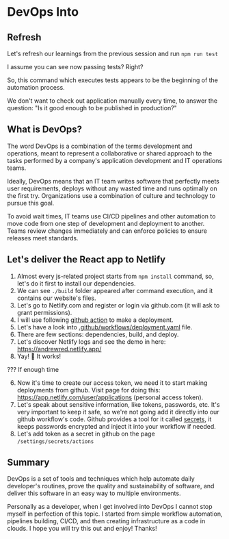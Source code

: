 # DevOps Into

## Refresh

Let's refresh our learnings from the previous session and run `npm run test`

I assume you can see now passing tests? Right?

So, this command which executes tests appears to be the beginning of the automation process.

We don't want to check out application manually every time, to answer the question: "Is it good enough to be published in production?"

## What is DevOps?

The word DevOps is a combination of the terms development and operations, meant to represent a collaborative or shared approach to the tasks performed by a company's application development and IT operations teams.

Ideally, DevOps means that an IT team writes software that perfectly meets user requirements, deploys without any wasted time and runs optimally on the first try. Organizations use a combination of culture and technology to pursue this goal.

To avoid wait times, IT teams use CI/CD pipelines and other automation to move code from one step of development and deployment to another. Teams review changes immediately and can enforce policies to ensure releases meet standards.

## Let's deliver the React app to Netlify

1. Almost every js-related project starts from `npm install` command, so, let's do it first to install our dependencies.
2. We can see `./build` folder appeared after command execution, and it contains our website's files.
3. Let's go to Netlify.com and register or login via github.com (it will ask to grant permissions).
4. I will use following [github action](https://github.com/marketplace/actions/netlify-actions) to make a deployment.
5. Let's have a look into [.github/workflows/deployment.yaml](.github/workflows/deployment.yaml) file.
6. There are few sections: dependencies, build, and deploy.
7. Let's discover Netlify logs and see the demo in here: https://andrewred.netlify.app/
8. Yay! 🎉 It works!

??? If enough time

6. Now it's time to create our access token, we need it to start making deployments from github. Visit page for doing this: https://app.netlify.com/user/applications (personal access token).
7. Let's speak about sensitive information, like tokens, passwords, etc. It's very important to keep it safe, so we're not going add it directly into our github workflow's code. Github provides a tool for it called [secrets](https://docs.github.com/en/actions/security-guides/encrypted-secrets), it keeps passwords encrypted and inject it into your workflow if needed.
8. Let's add token as a secret in github on the page `/settings/secrets/actions`

## Summary

DevOps is a set of tools and techniques which help automate daily developer's routines, prove the quality and sustainability of software, and deliver this software in an easy way to multiple environments.

Personally as a developer, when I get involved into DevOps I cannot stop myself in perfection of this topic. I started from simple workflow automation, pipelines building, CI/CD, and then creating infrastructure as a code in clouds.
I hope you will try this out and enjoy!
Thanks!
